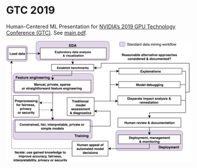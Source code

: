 # GTC 2019
Human-Centered ML Presentation for [NVIDIA’s 2019 GPU Technology Conference (GTC)](https://www.nvidia.com/en-us/gtc/). See [main.pdf](main.pdf).

![](img/blueprint.png)
